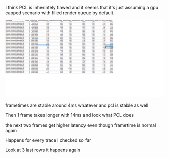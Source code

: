 I think PCL is inherintely flawed and it seems that it's just assuming a gpu capped scenario with filled render queue by default.

![alt text](https://github.com/VoeSo/Twix/blob/main/pics/pcl_bug.png)

frametimes are stable around 4ms whatever and pcl is stable as well

Then 1 frame takes longer with 14ms and look what PCL does

the next two frames get higher latency even though frametime is normal again

Happens for every trace I checked so far

Look at 3 last rows it happens again

